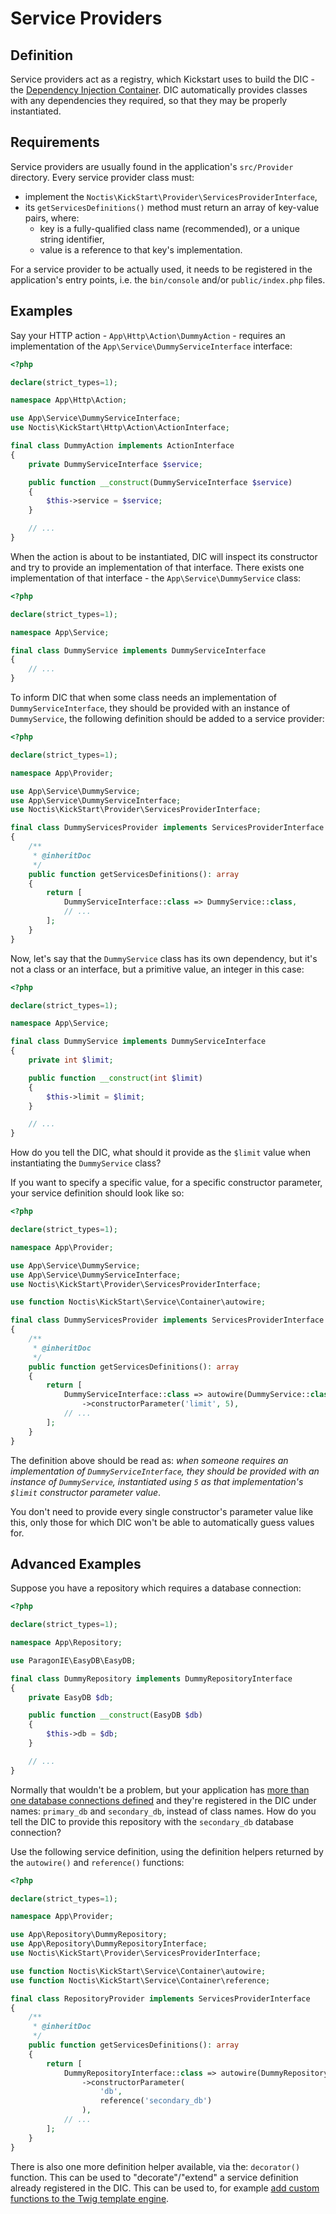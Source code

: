 # Service Providers

## Definition

Service providers act as a registry, which Kickstart uses to build the DIC - the 
[Dependency Injection Container](https://medium.com/tech-tajawal/dependency-injection-di-container-in-php-a7e5d309ccc6). 
DIC automatically provides classes with any dependencies they required, so that they may be properly instantiated.

## Requirements

Service providers are usually found in the application's `src/Provider` directory. Every service provider class must:

* implement the `Noctis\KickStart\Provider\ServicesProviderInterface`,
* its `getServicesDefinitions()` method must return an array of key-value pairs, where:
  * key is a fully-qualified class name (recommended), or a unique string identifier,
  * value is a reference to that key's implementation.

For a service provider to be actually used, it needs to be registered in the application's entry points, i.e. the 
`bin/console` and/or `public/index.php` files.

## Examples

Say your HTTP action - `App\Http\Action\DummyAction` - requires an implementation of the 
`App\Service\DummyServiceInterface` interface:

```php
<?php

declare(strict_types=1);

namespace App\Http\Action;

use App\Service\DummyServiceInterface;
use Noctis\KickStart\Http\Action\ActionInterface;

final class DummyAction implements ActionInterface
{
    private DummyServiceInterface $service;

    public function __construct(DummyServiceInterface $service)
    {
        $this->service = $service;
    }

    // ...
}
```

When the action is about to be instantiated, DIC will inspect its constructor and try to provide an implementation of
that interface. There exists one implementation of that interface - the `App\Service\DummyService` class:

```php
<?php

declare(strict_types=1);

namespace App\Service;

final class DummyService implements DummyServiceInterface
{
    // ...
}
```

To inform DIC that when some class needs an implementation of `DummyServiceInterface`, they should be provided with an 
instance of `DummyService`, the following definition should be added to a service provider:

```php
<?php

declare(strict_types=1);

namespace App\Provider;

use App\Service\DummyService;
use App\Service\DummyServiceInterface;
use Noctis\KickStart\Provider\ServicesProviderInterface;

final class DummyServicesProvider implements ServicesProviderInterface
{
    /**
     * @inheritDoc
     */
    public function getServicesDefinitions(): array
    {
        return [
            DummyServiceInterface::class => DummyService::class,
            // ...
        ];
    }
}
```

Now, let's say that the `DummyService` class has its own dependency, but it's not a class or an interface, but a 
primitive value, an integer in this case:

```php
<?php

declare(strict_types=1);

namespace App\Service;

final class DummyService implements DummyServiceInterface
{
    private int $limit;

    public function __construct(int $limit)
    {
        $this->limit = $limit;
    }

    // ...
}
```

How do you tell the DIC, what should it provide as the `$limit` value when instantiating the `DummyService` class?

If you want to specify a specific value, for a specific constructor parameter, your service definition should look 
like so:

```php
<?php

declare(strict_types=1);

namespace App\Provider;

use App\Service\DummyService;
use App\Service\DummyServiceInterface;
use Noctis\KickStart\Provider\ServicesProviderInterface;

use function Noctis\KickStart\Service\Container\autowire;

final class DummyServicesProvider implements ServicesProviderInterface
{
    /**
     * @inheritDoc
     */
    public function getServicesDefinitions(): array
    {
        return [
            DummyServiceInterface::class => autowire(DummyService::class)
                ->constructorParameter('limit', 5),
            // ...
        ];
    }
}
```

The definition above should be read as: _when someone requires an implementation of `DummyServiceInterface`, they should
be provided with an instance of `DummyService`, instantiated using `5` as that implementation's `$limit` constructor 
parameter value_.

You don't need to provide every single constructor's parameter value like this, only those for which DIC won't be able
to automatically guess values for.

## Advanced Examples

Suppose you have a repository which requires a database connection:

```php
<?php

declare(strict_types=1);

namespace App\Repository;

use ParagonIE\EasyDB\EasyDB;

final class DummyRepository implements DummyRepositoryInterface
{
    private EasyDB $db;

    public function __construct(EasyDB $db)
    {
        $this->db = $db;
    }

    // ...
}
```

Normally that wouldn't be a problem, but your application has 
[more than one database connections defined](cookbook/Adding_Second_Database_Connection.md) and they're registered in
the DIC under names: `primary_db` and `secondary_db`, instead of class names. How do you tell the DIC to provide this
repository with the `secondary_db` database connection?

Use the following service definition, using the definition helpers returned by the `autowire()` and `reference()`
functions:

```php
<?php

declare(strict_types=1);

namespace App\Provider;

use App\Repository\DummyRepository;
use App\Repository\DummyRepositoryInterface;
use Noctis\KickStart\Provider\ServicesProviderInterface;

use function Noctis\KickStart\Service\Container\autowire;
use function Noctis\KickStart\Service\Container\reference;

final class RepositoryProvider implements ServicesProviderInterface
{
    /**
     * @inheritDoc
     */
    public function getServicesDefinitions(): array
    {
        return [
            DummyRepositoryInterface::class => autowire(DummyRepository::class)
                ->constructorParameter(
                    'db',
                    reference('secondary_db')
                ),
            // ...
        ];
    }
}
```

There is also one more definition helper available, via the: `decorator()` function. This can be used to 
"decorate"/"extend" a service definition already registered in the DIC. This can be used to, for example 
[add custom functions to the Twig template engine](cookbook/Custom_Twig_Function.md).
